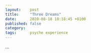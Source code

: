 ```yaml
---
layout:    post
title:     "Three Dreams"
date:      2020-08-18 10:18:45 +0100
published: false
category:  
tags:      psyche experience
---
```

...
